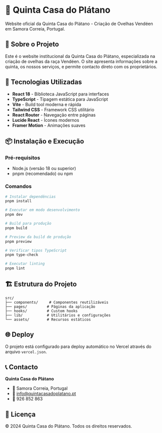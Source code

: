 # 🐑 Quinta Casa do Plátano

Website oficial da Quinta Casa do Plátano - Criação de Ovelhas Vendéen em Samora Correia, Portugal.

## 🌟 Sobre o Projeto

Este é o website institucional da Quinta Casa do Plátano, especializada na criação de ovelhas da raça Vendéen. O site apresenta informações sobre a quinta, os nossos serviços, e permite contacto direto com os proprietários.

## 🚀 Tecnologias Utilizadas

- **React 18** - Biblioteca JavaScript para interfaces
- **TypeScript** - Tipagem estática para JavaScript
- **Vite** - Build tool moderna e rápida
- **Tailwind CSS** - Framework CSS utilitário
- **React Router** - Navegação entre páginas
- **Lucide React** - Ícones modernos
- **Framer Motion** - Animações suaves

## 📦 Instalação e Execução

### Pré-requisitos
- Node.js (versão 18 ou superior)
- pnpm (recomendado) ou npm

### Comandos

```bash
# Instalar dependências
pnpm install

# Executar em modo desenvolvimento
pnpm dev

# Build para produção
pnpm build

# Preview da build de produção
pnpm preview

# Verificar tipos TypeScript
pnpm type-check

# Executar linting
pnpm lint
```

## 🏗️ Estrutura do Projeto

```
src/
├── components/     # Componentes reutilizáveis
├── pages/         # Páginas da aplicação
├── hooks/         # Custom hooks
├── lib/           # Utilitários e configurações
└── assets/        # Recursos estáticos
```

## 🌐 Deploy

O projeto está configurado para deploy automático no Vercel através do arquivo `vercel.json`.

## 📞 Contacto

**Quinta Casa do Plátano**
- 📍 Samora Correia, Portugal
- 📧 info@quintacasadoplatano.pt
- 📱 926 852 863

## 📄 Licença

© 2024 Quinta Casa do Plátano. Todos os direitos reservados.
